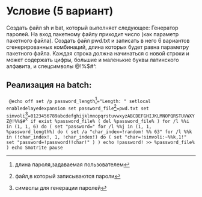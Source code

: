 # Условие (5 вариант)
Создать файл sh и bat, который выполняет следующее:
Генератор паролей. На вход пакетному файлу приходит число (как параметр пакетного файла). Создать файл pwd.txt и записать в него 6 вариантов сгенерированных комбинаций, длина которых будет равна параметру пакетного файла. Каждая строка должна начинаться с новой строки и может содержать цифры, большие и маленькие буквы латинского алфавита, и спецсимволы @!%$#^.
## Реализация на batch:

`
@echo off
set /p password_length`[^1]`="Length: "
setlocal enabledelayedexpansion
set password_file`[^2]`=pwd.txt
set simvoli`[^3]`=0123456789abcdefghijklmnopqrstuvwxyzABCDEFGHIJKLMNOPQRSTUVWXYZ@!%%$#^
if exist %password_file% (
    del %password_file%
)
for /l %%i in (1, 1, 6) do (
    set "password="
    for /l %%j in (1, 1, %password_length%) do (
        set /a "char_index=!random! %% 63"
        for /l %%k in (!char_index!, 1, !char_index!) do (
            set "char=!simvoli:~%%k,1!"
            set "password=!password!!char!"
        )
    )
    echo !password! >> %password_file%
)
echo Smotrite
pause
`

[^1]:длина пароля,задаваемая пользователем
[^2]:файл,в который записываются пароли
[^3]:символы для генерации паролей

